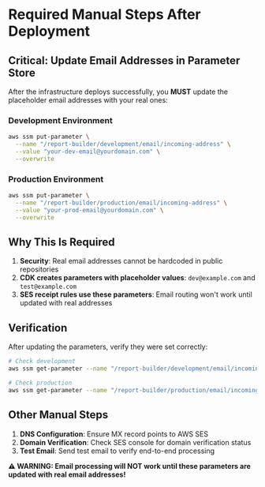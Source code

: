 # Required Manual Steps After Deployment

## Critical: Update Email Addresses in Parameter Store

After the infrastructure deploys successfully, you **MUST** update the placeholder email addresses with your real ones:

### Development Environment
```bash
aws ssm put-parameter \
  --name "/report-builder/development/email/incoming-address" \
  --value "your-dev-email@yourdomain.com" \
  --overwrite
```

### Production Environment  
```bash
aws ssm put-parameter \
  --name "/report-builder/production/email/incoming-address" \
  --value "your-prod-email@yourdomain.com" \
  --overwrite
```

## Why This Is Required

1. **Security**: Real email addresses cannot be hardcoded in public repositories
2. **CDK creates parameters with placeholder values**: `dev@example.com` and `test@example.com`
3. **SES receipt rules use these parameters**: Email routing won't work until updated with real addresses

## Verification

After updating the parameters, verify they were set correctly:

```bash
# Check development
aws ssm get-parameter --name "/report-builder/development/email/incoming-address"

# Check production  
aws ssm get-parameter --name "/report-builder/production/email/incoming-address"
```

## Other Manual Steps

1. **DNS Configuration**: Ensure MX record points to AWS SES
2. **Domain Verification**: Check SES console for domain verification status
3. **Test Email**: Send test email to verify end-to-end processing

**⚠️ WARNING: Email processing will NOT work until these parameters are updated with real email addresses!**
